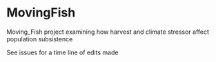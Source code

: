 MovingFish
==========

Moving_Fish project examining how harvest and climate stressor affect population subsistence 

See issues for a time line of edits made 
